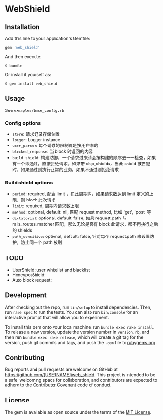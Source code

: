 # WebShield

## Installation

Add this line to your application's Gemfile:

```ruby
gem 'web_shield'
```

And then execute:

    $ bundle

Or install it yourself as:

    $ gem install web_shield

## Usage

See `exmaples/base_config.rb`

### Config options

* `store`: 请求记录存储位置
* `logger`: Logger instance
* `user_parser`: 每个请求的限制都是按用户来的
* `blocked_response`: 当 block 时返回的内容
* `build_shield`: 构建防御，一个请求过来请会按构建的顺序去一一检查，如果有一个未通过，直接拒绝请求，如果带 skip_shields，当此 shield 被匹配时，如果通过则执行正常的业务，如果不通过则拒绝请求

### Build shield options

* `period`: required, 配合 limit ，在此周期内，如果请求数达到 limit 定义的上限，则 block 此次请求
* `limit`: required, 周期内请求数上限
* `method`: optional, default: nil, 匹配 request method, 比如 'get', 'post' 等
* `dictatorial`: optional, default: false, 如果 request.path 与 rails_routes_matcher 匹配，那么无论是否有 block 此请求，都不再执行之后的 shields
* `path_sensitive`: optional, default: false, 针对每个 request.path 来设置防护，防止同一个 path 被刷

## TODO

* UserShield: user whitelist and blacklist
* HoneypotShield: 
* Auto block request:

## Development

After checking out the repo, run `bin/setup` to install dependencies. Then, run `rake spec` to run the tests. You can also run `bin/console` for an interactive prompt that will allow you to experiment.

To install this gem onto your local machine, run `bundle exec rake install`. To release a new version, update the version number in `version.rb`, and then run `bundle exec rake release`, which will create a git tag for the version, push git commits and tags, and push the `.gem` file to [rubygems.org](https://rubygems.org).

## Contributing

Bug reports and pull requests are welcome on GitHub at https://github.com/[USERNAME]/web_shield. This project is intended to be a safe, welcoming space for collaboration, and contributors are expected to adhere to the [Contributor Covenant](contributor-covenant.org) code of conduct.


## License

The gem is available as open source under the terms of the [MIT License](http://opensource.org/licenses/MIT).

